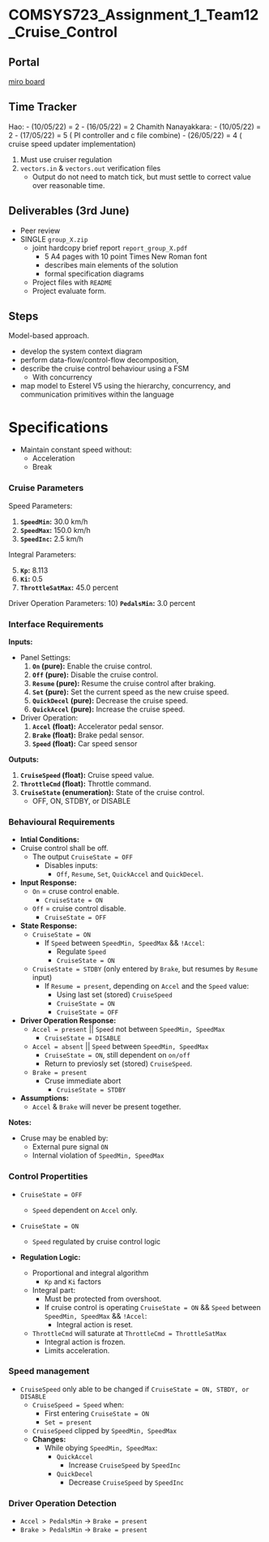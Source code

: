 # COMSYS723_Assignment_1_Team12_Cruise_Control

## Portal 

[miro board](https://miro.com/app/board/uXjVO1jlEYU=/?share_link_id=275421005499)

## Time Tracker
Hao:
	- (10/05/22) = 2
	- (16/05/22) = 2
Chamith Nanayakkara:
	- (10/05/22) = 2
	- (17/05/22) = 5 ( PI controller and c file combine)
	- (26/05/22) = 4 ( cruise speed updater implementation)
	
1. Must use cruiser regulation
2. `vectors.in` & `vectors.out` verification files
	- Output do not need to match tick, but must settle to correct value over reasonable time.

## Deliverables (3rd June)
- Peer review
- SINGLE `group_X.zip` 
	- joint hardcopy brief report `report_group_X.pdf`
		- 5 A4 pages with 10 point Times New Roman font
		- describes main elements of the solution
		- formal specification diagrams
	- Project files with `README`
	- Project evaluate form.

## Steps
Model-based approach.

- develop the system context diagram
- perform data-flow/control-flow decomposition, 
- describe the cruise control behaviour using a FSM
	- With concurrency
- map model to Esterel V5 using the hierarchy,  concurrency, and communication primitives within the language

# Specifications
- Maintain constant speed without:
	- Acceleration
	- Break

### Cruise Parameters
Speed Parameters:

1) **`SpeedMin`:** 30.0 km/h  
2) **`SpeedMax`:** 150.0 km/h  
3) **`SpeedInc`:** 2.5 km/h

Integral Parameters:

5) **`Kp`:** 8.113  
6) **`Ki`:** 0.5  
8) **`ThrottleSatMax`:** 45.0 percent  

Driver Operation Parameters:
10) **`PedalsMin`:** 3.0 percent

### Interface Requirements
**Inputs:**
- Panel Settings:
	1) **`On` (pure):** Enable the cruise control.  
	2) **`Off` (pure):** Disable the cruise control.  
	3) **`Resume` (pure):** Resume the cruise control after braking.  
	4) **`Set` (pure):** Set the current speed as the new cruise speed.  
	5) **`QuickDecel` (pure):** Decrease the cruise speed.  
	6) **`QuickAccel` (pure):** Increase the cruise speed.  
- Driver Operation:
	1) **`Accel` (float):** Accelerator pedal sensor.  
	2) **`Brake` (float):** Brake pedal sensor.  
	3) **`Speed` (float):** Car speed sensor

**Outputs:**
1) **`CruiseSpeed` (float):** Cruise speed value.  
2) **`ThrottleCmd` (float):** Throttle command.  
3) **`CruiseState` (enumeration):** State of the cruise control. 
	- OFF, ON,  STDBY, or DISABLE

### Behavioural Requirements
- **Intial Conditions:**
- Cruise control shall be off. 
	- The output `CruiseState = OFF`  
		- Disables inputs: 
			- `Off`, `Resume`, `Set`, `QuickAccel` and `QuickDecel`.
- **Input Response:**
	- `On` = cruse control enable.
		- `CruiseState = ON`   
	- `Off` = cruise control disable.
		- `CruiseState = OFF` 
- **State Response:**
	- `CruiseState = ON` 
		- If `Speed` between `SpeedMin, SpeedMax` && `!Accel`:
			- Regulate `Speed`
			- `CruiseState = ON`   
	- `CruiseState = STDBY` (only entered by `Brake`, but resumes by `Resume` input)
		- If `Resume = present`, depending on `Accel` and the `Speed` value:
			- Using last set (stored) `CruiseSpeed`
			- `CruiseState = ON`  
			- `CruiseState = OFF`  
- **Driver Operation Response:**
	- `Accel = present` ||   `Speed` not between `SpeedMin, SpeedMax`
		- `CruiseState = DISABLE`
	- `Accel = absent` ||   `Speed` between `SpeedMin, SpeedMax`
	 	- `CruiseState = ON`, still dependent on `on/off`
	 	- Return to previosly set (stored)  `CruiseSpeed`.
	- `Brake = present`
		- Cruse immediate abort
		 	- `CruiseState = STDBY`
 - **Assumptions:**
	 - `Accel` & `Brake` will never be present together. 

**Notes:**
- Cruse may be enabled by:
	- External pure signal `ON`
	- Internal violation of `SpeedMin, SpeedMax`

### Control Propertities
- `CruiseState = OFF`  
	- `Speed` dependent on `Accel` only.
- `CruiseState = ON` 
	-  `Speed` regulated by cruise control logic

- **Regulation Logic:**
	- Proportional and integral algorithm
		- `Kp` and `Ki` factors
	- Integral part:
		- Must be protected from overshoot.
		- If cruise control is operating `CruiseState = ON` && `Speed` between `SpeedMin, SpeedMax` && `!Accel`:
			- Integral action is reset.
	- `ThrottleCmd` will saturate at `ThrottleCmd = ThrottleSatMax`
		- Integral action is frozen.
		- Limits acceleration.

### Speed management
- `CruiseSpeed` only able to be changed if `CruiseState = ON, STBDY, or DISABLE`
	- `CruiseSpeed = Speed`  when:
		- First entering `CruiseState = ON`
		- `Set = present`
	- `CruiseSpeed` clipped by `SpeedMin, SpeedMax`
	- **Changes:**
		- While obying `SpeedMin, SpeedMax`:
			- `QuickAccel`
				- Increase `CruiseSpeed` by `SpeedInc`
			- `QuickDecel`
				- Decrease `CruiseSpeed` by `SpeedInc`

### Driver Operation Detection
- `Accel > PedalsMin` -> `Brake = present`
- `Brake > PedalsMin` -> `Brake = present`
